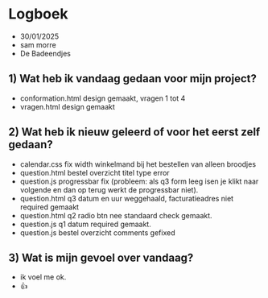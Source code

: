 # Logboek

- 30/01/2025
- sam morre
- De Badeendjes

## 1) Wat heb ik vandaag gedaan voor mijn project?

- conformation.html design gemaakt, vragen 1 tot 4
- vragen.html design gemaakt

## 2) Wat heb ik nieuw geleerd of voor het eerst zelf gedaan?

- calendar.css fix width winkelmand bij het bestellen van alleen broodjes
- question.html bestel overzicht titel type error
- question.js progressbar fix (probleem: als q3 form leeg isen je klikt naar    volgende en dan op terug werkt de progressbar niet).
- question.html q3 datum en uur weggehaald, facturatieadres niet required gemaakt
- question.html q2 radio btn nee standaard check gemaakt.
- question.js q1 datum required gemaakt.
- question.js bestel overzicht comments gefixed

## 3) Wat is mijn gevoel over vandaag?

- ik voel me ok.
- 👍
